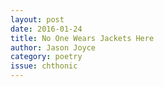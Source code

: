 ```yaml
---
layout: post 
date: 2016-01-24
title: No One Wears Jackets Here
author: Jason Joyce
category: poetry
issue: chthonic
---
```

